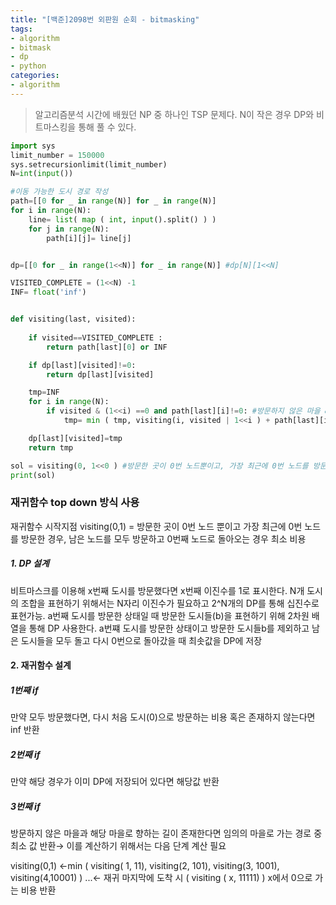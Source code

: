 ```yaml
---
title: "[백준]2098번 외판원 순회 - bitmasking"
tags:
- algorithm
- bitmask
- dp
- python
categories:
- algorithm
---
```


> 알고리즘분석 시간에 배웠던 NP 중 하나인 TSP 문제다.  N이 작은 경우 DP와 비트마스킹을 통해 풀 수 있다.

```python
import sys
limit_number = 150000
sys.setrecursionlimit(limit_number)
N=int(input())

#이동 가능한 도시 경로 작성
path=[[0 for _ in range(N)] for _ in range(N)]
for i in range(N):
    line= list( map ( int, input().split() ) )
    for j in range(N):
        path[i][j]= line[j]


dp=[[0 for _ in range(1<<N)] for _ in range(N)] #dp[N][1<<N]

VISITED_COMPLETE = (1<<N) -1 
INF= float('inf')


def visiting(last, visited):
    
    if visited==VISITED_COMPLETE :
        return path[last][0] or INF

    if dp[last][visited]!=0:
        return dp[last][visited]

    tmp=INF
    for i in range(N):
        if visited & (1<<i) ==0 and path[last][i]!=0: #방문하지 않은 마을 & path 가 존재
            tmp= min ( tmp, visiting(i, visited | 1<<i ) + path[last][i] )

    dp[last][visited]=tmp
    return tmp

sol = visiting(0, 1<<0 ) #방문한 곳이 0번 노드뿐이고, 가장 최근에 0번 노드를 방문한 경우에서 재귀함수 시작
print(sol)
```

### 재귀함수 top down 방식 사용
재귀함수 시작지점
visiting(0,1) = 방문한 곳이 0번 노드 뿐이고 가장 최근에 0번 노드를 방문한 경우, 남은 노드를 모두 방문하고 0번째 노드로 돌아오는 경우 최소 비용 

##### 1. DP 설계

비트마스크를 이용해 x번째 도시를 방문했다면 x번째 이진수를 1로 표시한다.
N개 도시의 조합을 표현하기 위해서는 N자리 이진수가 필요하고 2^N개의 DP를 통해 십진수로 표현가능.
a번째 도시를 방문한 상태일 때 방문한 도시들(b)을 표현하기 위해 2차원 배열을 통해 DP 사용한다.
a번쨰 도시를 방문한 상태이고 방문한 도시들b를 제외하고 남은 도시들을 모두 돌고 다시 0번으로 돌아갔을 때 최솟값을 DP에 저장
#### 2. 재귀함수 설계
##### 1번째 if
만약 모두 방문했다면, 다시 처음 도시(0)으로 방문하는 비용 혹은 존재하지 않는다면 inf 반환
##### 2번째 if
만약 해당 경우가 이미 DP에 저장되어 있다면 해당값 반환
##### 3번째 if
방문하지 않은 마을과 해당 마을로 향하는 길이 존재한다면  임의의 마을로 가는 경로 중 최소 값 반환→ 이를 계산하기 위해서는 다음 단계 계산 필요 


visiting(0,1) ←min ( visiting( 1, 11), visiting(2, 101), visiting(3, 1001), visiting(4,10001) )
...← 재귀 마지막에 도착 시 ( visiting ( x, 11111) ) x에서 0으로 가는 비용 반환
